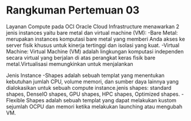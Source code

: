 # Rangkuman Pertemuan 03

Layanan Compute pada OCI
Oracle Cloud Infrastructure menawarkan 2 jenis instances yaitu bare metal dan virtual machine (VM):
-Bare Metal: merupakan instances komputasi bare metal yang memberi Anda akses ke server fisik khusus untuk kinerja tertinggi dan isolasi yang kuat.
-Virtual Machine: Virtual Machine (VM) adalah lingkungan komputasi independen secara virtual yang berjalan di atas perangkat keras fisik bare metal.Virtualisasi memungkinkan untuk menjalankan

Jenis Instance
-Shapes adalah sebuah templat yang menentukan kebutuhan jumlah CPU, volume memori, dan sumber daya lainnya yang dialokasikan untuk sebuah compute instance.jenis shapes: standard shapes, DenseIO shapes, GPU shapes, HPC shapes, Optimized shapes.
-Flexible Shapes adalah sebuah templat yang dapat melakukan kustom sejumlah OCPU dan memori ketika melakukan launching atau mengubah VM.
